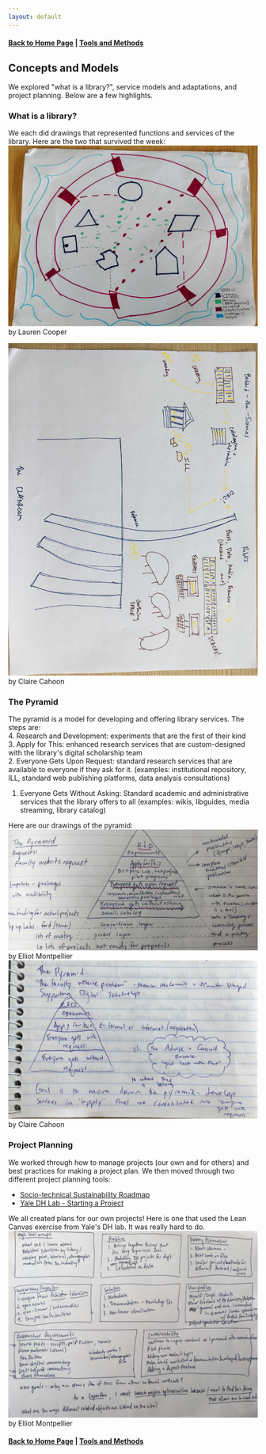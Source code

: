 ```yaml
---
layout: default
---
```

#### [Back to Home Page](index.html) | [Tools and Methods](methods.html)  

## Concepts and Models
<p>We explored "what is a library?", service models and adaptations, and project planning. Below are a few highlights.</p>

### What is a library?
We each did drawings that represented functions and services of the library. Here are the two that survived the week:
<img style="width:'300px'" alt="A colorful drawing of shapes and lines, representing a library" src="images/concepts_whatislibrary.jpg">
by Lauren Cooper

<img style="width:'300px' float:'left'" alt="An abstract drawing of a library in marker, showing the pathways of books" src="images/Claire_lib_drawing.JPG"> 
by Claire Cahoon

### The Pyramid 
The pyramid is a model for developing and offering library services. The steps are:  
  4. Research and Development: experiments that are the first of their kind  
  3. Apply for This: enhanced research services that are custom-designed with the library's digital scholarship team  
  2. Everyone Gets Upon Request: standard research services that are available to everyone if they ask for it. (examples: institutional repository, ILL, standard web publishing platforms, data analysis consultations)  
  1. Everyone Gets Without Asking: Standard academic and administrative services that the library offers to all (examples: wikis, libguides, media streaming, library catalog)

Here are our drawings of the pyramid:
![pyramid service model](images/the_pyramid_EM.JPG) 
by Elliot Montpellier
![pyramid service model 2](images/Claire_pyramid_sketch.JPG)
by Claire Cahoon

### Project Planning
We worked through how to manage projects (our own and for others) and best practices for making a project plan. We then moved through two different project planning tools:
* [Socio-technical Sustainability Roadmap](https://sites.haa.pitt.edu/sustainabilityroadmap/)
* [Yale DH Lab - Starting a Project](http://dhlab.yale.edu/guides.html)

We all created plans for our own projects! Here is one that used the Lean Canvas exercise from Yale's DH lab. It was really hard to do.
![Sketch of boxes containing project planning information](images/project_planning_EM.JPG)
by Elliot Montpellier





#### [Back to Home Page](index.html) | [Tools and Methods](methods.html)  
